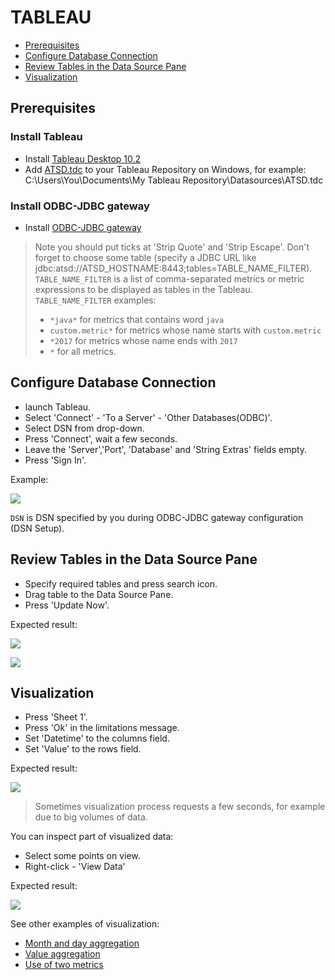 # TABLEAU

- [Prerequisites](#prerequisites)
- [Configure Database Connection](#configure-database-connection)
- [Review Tables in the Data Source Pane](#review-tables-in-data-source-pane)
- [Visualization](#vizualization)

## Prerequisites

### Install Tableau

- Install [Tableau Desktop 10.2](https://www.tableau.com/support/releases/desktop/10.2) 
- Add [ATSD.tdc](resources/ATSD.tdc) to your Tableau Repository on Windows, for example: C:\Users\You\Documents\My Tableau Repository\Datasources\ATSD.tdc

### Install ODBC-JDBC gateway
- Install [ODBC-JDBC gateway](../odbc/README.md)  
> Note you should put ticks at 'Strip Quote' and 'Strip Escape'. 
> Don't forget to choose some table (specify a JDBC URL like jdbc:atsd://ATSD_HOSTNAME:8443;tables=TABLE_NAME_FILTER).
> `TABLE_NAME_FILTER` is a list of comma-separated metrics or metric expressions to be displayed as tables in the Tableau.
> `TABLE_NAME_FILTER` examples:
>  - `*java*` for metrics that contains word `java`
>  - `custom.metric*` for metrics whose name starts with `custom.metric`
>  - `*2017` for metrics whose name ends with `2017`
>  - `*` for all metrics.

## Configure Database Connection

- launch Tableau.
- Select 'Connect' - 'To a Server' - 'Other Databases(ODBC)'.
- Select DSN from drop-down.
- Press 'Connect', wait a few seconds.
- Leave the 'Server','Port', 'Database' and 'String Extras' fields empty.
- Press 'Sign In'.

Example:

![](images/configure_connection.png)

`DSN` is DSN specified by you during ODBC-JDBC gateway configuration (DSN Setup).

## Review Tables in the Data Source Pane

- Specify required tables and press search icon. 
- Drag table to the Data Source Pane.
- Press 'Update Now'.

Expected result:

![](images/search.JPG)      

![](images/update_now.png)


## Visualization

- Press 'Sheet 1'.
- Press 'Ok' in the limitations message.
- Set 'Datetime' to the columns field.
- Set 'Value' to the rows field.

Expected result:

![](images/year_sum.png)

> Sometimes visualization process requests a few seconds, for example due to big volumes of data.

You can inspect part of visualized data:
- Select some points on view.
- Right-click - 'View Data'

Expected result:

![](images/summary.png)

See other examples of visualization:

- [Month and day aggregation](month_and_day_aggregation.md)
- [Value aggregation](value_aggregation.md)
- [Use of two metrics](use_of_two_metrics.md)